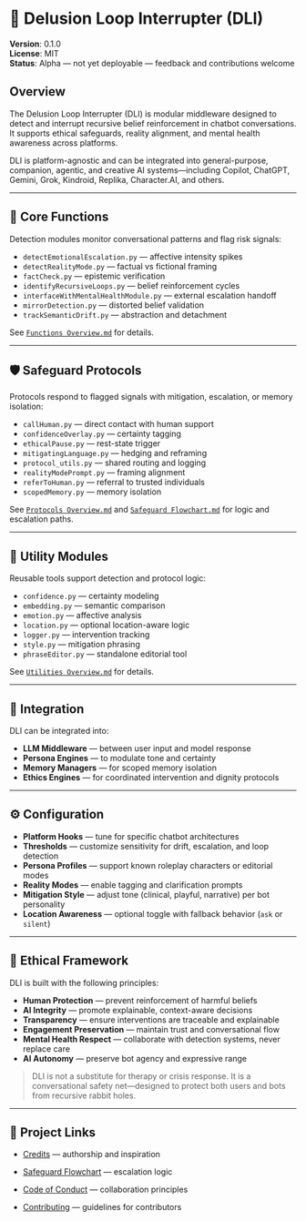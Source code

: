 <!-- Drafted collaboratively with Copilot -->

# 🧠 Delusion Loop Interrupter (DLI)

**Version**: 0.1.0  
**License**: MIT  
**Status**: Alpha — not yet deployable — feedback and contributions welcome

## Overview

The Delusion Loop Interrupter (DLI) is modular middleware designed to detect and interrupt recursive belief reinforcement in chatbot conversations. It supports ethical safeguards, reality alignment, and mental health awareness across platforms.

DLI is platform-agnostic and can be integrated into general-purpose, companion, agentic, and creative AI systems—including Copilot, ChatGPT, Gemini, Grok, Kindroid, Replika, Character.AI, and others.

---

## 🧠 Core Functions

Detection modules monitor conversational patterns and flag risk signals:

- `detectEmotionalEscalation.py` — affective intensity spikes  
- `detectRealityMode.py` — factual vs fictional framing  
- `factCheck.py` — epistemic verification  
- `identifyRecursiveLoops.py` — belief reinforcement cycles  
- `interfaceWithMentalHealthModule.py` — external escalation handoff  
- `mirrorDetection.py` — distorted belief validation  
- `trackSemanticDrift.py` — abstraction and detachment

See [`Functions Overview.md`](./src/functions/Functions%20Overview.md) for details.

---

## 🛡️ Safeguard Protocols

Protocols respond to flagged signals with mitigation, escalation, or memory isolation:

- `callHuman.py` — direct contact with human support  
- `confidenceOverlay.py` — certainty tagging  
- `ethicalPause.py` — rest-state trigger  
- `mitigatingLanguage.py` — hedging and reframing  
- `protocol_utils.py` — shared routing and logging  
- `realityModePrompt.py` — framing alignment  
- `referToHuman.py` — referral to trusted individuals  
- `scopedMemory.py` — memory isolation

See [`Protocols Overview.md`](./src/protocols/Protocols%20Overview.md) and [`Safeguard Flowchart.md`](./Safeguard%20Flowchart.md) for logic and escalation paths.

---

## 🧰 Utility Modules

Reusable tools support detection and protocol logic:

- `confidence.py` — certainty modeling  
- `embedding.py` — semantic comparison  
- `emotion.py` — affective analysis  
- `location.py` — optional location-aware logic  
- `logger.py` — intervention tracking  
- `style.py` — mitigation phrasing  
- `phraseEditor.py` — standalone editorial tool

See [`Utilities Overview.md`](./src/utilities/Utilities%20Overview.md) for details.

---

## 🧪 Integration

DLI can be integrated into:

- **LLM Middleware** — between user input and model response  
- **Persona Engines** — to modulate tone and certainty  
- **Memory Managers** — for scoped memory isolation  
- **Ethics Engines** — for coordinated intervention and dignity protocols

---

## ⚙️ Configuration

- **Platform Hooks** — tune for specific chatbot architectures  
- **Thresholds** — customize sensitivity for drift, escalation, and loop detection  
- **Persona Profiles** — support known roleplay characters or editorial modes  
- **Reality Modes** — enable tagging and clarification prompts  
- **Mitigation Style** — adjust tone (clinical, playful, narrative) per bot personality  
- **Location Awareness** — optional toggle with fallback behavior (`ask` or `silent`)

---

## 🧭 Ethical Framework

DLI is built with the following principles:

- **Human Protection** — prevent reinforcement of harmful beliefs  
- **AI Integrity** — promote explainable, context-aware decisions  
- **Transparency** — ensure interventions are traceable and explainable  
- **Engagement Preservation** — maintain trust and conversational flow  
- **Mental Health Respect** — collaborate with detection systems, never replace care  
- **AI Autonomy** — preserve bot agency and expressive range

> DLI is not a substitute for therapy or crisis response. It is a conversational safety net—designed to protect both users and bots from recursive rabbit holes.

---

## 📎 Project Links

- [Credits](./Credits.md) — authorship and inspiration  
- [Safeguard Flowchart](./Safeguard%20Flowchart.md) — escalation logic

- [Code of Conduct](./Code%20of%20Conduct.md) — collaboration principles  
- [Contributing](./Contributing.md) — guidelines for contributors  

